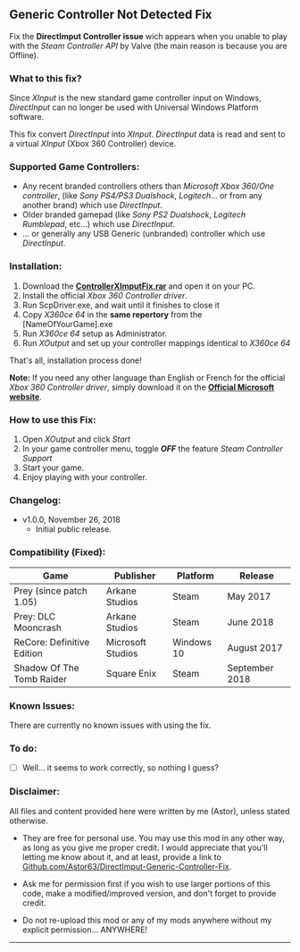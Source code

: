 ## Generic Controller Not Detected Fix

Fix the __DirectImput Controller issue__ wich appears when you unable to play with the *Steam Controller API* by Valve (the main reason is because you are Offline).

### What to this fix?

Since *XInput* is the new standard game controller input on Windows, *DirectInput* can no longer be used with Universal Windows Platform software.

This fix convert *DirectInput* into *XInput*. *DirectInput* data is read and sent to a virtual *XInput* (Xbox 360 Controller) device.

### Supported Game Controllers:

- Any recent branded controllers others than *Microsoft Xbox 360/One controller*, (like *Sony PS4/PS3 Dualshock*, *Logitech*... or from any another brand) which use *DirectInput*. 
- Older branded gamepad (like *Sony PS2 Dualshock*, *Logitech Rumblepad*, etc...) which use *DirectInput*. 
- ... or generally any USB Generic (unbranded) controller which use *DirectInput*. 

### Installation:

1. Download the __[ControllerXImputFix.rar](https://github.com/Astor63/DirectImput-Generic-Controller-Fix/blob/master/ControllerXImputFix%20v1.0.0.rar)__ and open it on your PC.
2. Install the official *Xbox 360 Controller driver*.
2. Run ScpDriver.exe, and wait until it finishes to close it
4. Copy *X360ce 64* in the __same repertory__ from the [NameOfYourGame].exe 
5. Run *X360ce 64* setup as Administrator.
4. Run *XOutput* and set up your controller mappings identical to *X360ce 64*

That's all, installation process done!

__Note:__ If you need any other language than English or French for the official *Xbox 360 Controller driver*, simply download it on the __[Official Microsoft website](http://www.microsoft.com/hardware/en-us/d/xbox-360-controller-for-windows)__.
	
### How to use this Fix:

1. Open *XOutput* and click *Start*
2. In your game controller menu, toggle __*OFF*__ the feature *Steam Controller Support* 
3. Start your game.
4. Enjoy playing with your controller.

### Changelog:

- v1.0.0, November 26, 2018
  - Initial public release.
 
### Compatibility (Fixed):

| Game                         | Publisher         | Platform       | Release               | 
| -------------                  | -------------     | -------------  |-------------          |
| Prey (since patch 1.05)        | Arkane Studios    | Steam          | May 2017                      |
| Prey: DLC Mooncrash            | Arkane Studios    | Steam          | June 2018                      |
| ReCore: Definitive Edition     | Microsoft Studios | Windows 10     | August 2017                      |
| Shadow Of The Tomb Raider      | Square Enix       | Steam          | September 2018        |

### Known Issues:

There are currently no known issues with using the fix.

### To do:

- [ ] Well... it seems to work correctly, so nothing I guess?

### Disclaimer:

All files and content provided here were written by me (Astor), unless stated otherwise.

- They are free for personal use. You may use this mod in any other way, as long as you give me proper credit. I would appreciate that you'll letting me know about it, and at least, provide a link to [Github.com/Astor63/DirectImput-Generic-Controller-Fix](https://github.com/Astor63/DirectImput-Generic-Controller-Fix).

- Ask me for permission first if you wish to use larger portions of this code, make a modified/improved version, and don't forget to provide credit.

- Do not re-upload this mod or any of my mods anywhere without my explicit permission... ANYWHERE!

* * * * *



